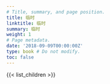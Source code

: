 ```yaml
---
# Title, summary, and page position.
title: 临时
linktitle: 临时
summary: 临时
weight: 1
# Page metadata.
date: '2018-09-09T00:00:00Z'
type: book # Do not modify.
toc: false
---
```


{{< list_children >}}